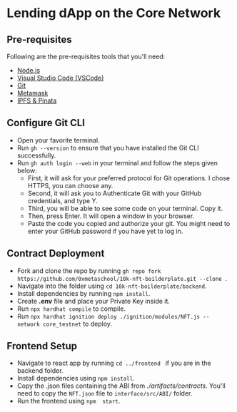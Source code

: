 # Lending dApp on the Core Network

## Pre-requisites
Following are the pre-requisites tools that you'll need: 
- [Node.js](https://nodejs.org/) 
- [Visual Studio Code (VSCode)](https://visualstudio.microsoft.com/) 
- [Git](https://git-scm.com/)
- [Metamask](https://metamask.io/)
- [IPFS & Pinata](https://pinata.cloud/)

## Configure Git CLI
- Open your favorite terminal.
- Run `gh --version` to ensure that you have installed the Git CLI successfully.
- Run `gh auth login --web` in your terminal and follow the steps given below:
  - First, it will ask for your preferred protocol for Git operations. I chose HTTPS, you can choose any.
  - Second, it will ask you to Authenticate Git with your GitHub credentials, and type Y.
  - Third, you will be able to see some code on your terminal. Copy it.
  - Then, press Enter. It will open a window in your browser.
  - Paste the code you copied and authorize your git. You might need to enter your GitHub password if you have yet to log in.

## Contract Deployment

- Fork and clone the repo by running `gh repo fork https://github.com/0xmetaschool/10k-nft-boilderplate.git --clone `.
- Navigate into the folder using `cd 10k-nft-boilderplate/backend`.
- Install dependencies by running `npm install`.
- Create **.env** file and place your Private Key inside it.
- Run `npx hardhat compile` to compile.
- Run `npx hardhat ignition deploy ./ignition/modules/NFT.js --network core_testnet` to deploy.

## Frontend Setup

- Navigate to react app by running `cd ../frontend ` if you are in the backend folder.
- Install dependencies using `npm install`.
- Copy the .json files containing the ABI from _./artifacts/contracts_. You'll need to copy the `NFT.json` file to `interface/src/ABI/` folder.
- Run the frontend using `npm  start`.
